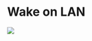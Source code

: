 # Wake on LAN

<a href="https://github.com/Shingyx/WakeOnLan/actions?query=workflow%3A%22Android+CI%22+branch%3Amaster">
    <img src="https://github.com/Shingyx/WakeOnLan/workflows/Android%20CI/badge.svg">
</a>
